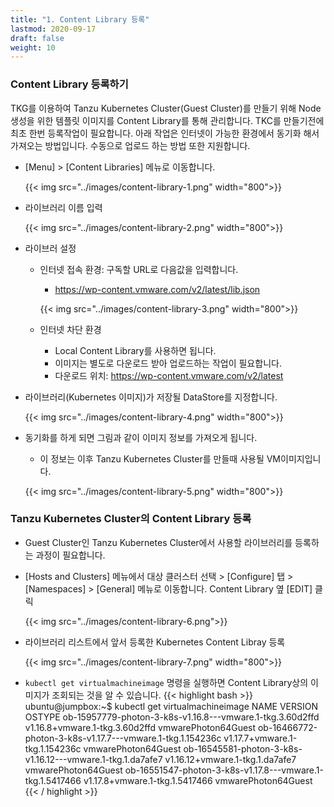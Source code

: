 ```yaml
---
title: "1. Content Library 등록"
lastmod: 2020-09-17
draft: false
weight: 10
---
```


### Content Library 등록하기
TKG를 이용하여 Tanzu Kubernetes Cluster(Guest Cluster)를 만들기 위해 Node 생성을 위한 템플릿 이미지를 Content Library를 통해 관리합니다. TKC를 만들기전에 최초 한번 등록작업이 필요합니다. 아래 작업은 인터넷이 가능한 환경에서 동기화 해서 가져오는 방법입니다. 수동으로 업로드 하는 방법 또한 지원합니다.

- [Menu] > [Content Libraries] 메뉴로 이동합니다.

  {{< img src="../images/content-library-1.png" width="800">}}

- 라이브러리 이름 입력

  {{< img src="../images/content-library-2.png" width="800">}}

- 라이브러 설정
  * 인터넷 접속 환경: 구독할 URL로 다음값을 입력합니다.
    + https://wp-content.vmware.com/v2/latest/lib.json

    {{< img src="../images/content-library-3.png" width="800">}}

  * 인터넷 차단 환경
    + Local Content Library를 사용하면 됩니다.
    + 이미지는 별도로 다운로드 받아 업로드하는 작업이 필요합니다.
    + 다운로드 위치: https://wp-content.vmware.com/v2/latest


- 라이브러리(Kubernetes 이미지)가 저장될 DataStore를 지정합니다.

  {{< img src="../images/content-library-4.png" width="800">}}

- 동기화를 하게 되면 그림과 같이 이미지 정보를 가져오게 됩니다.
  * 이 정보는 이후 Tanzu Kubernetes Cluster를 만들때 사용될 VM이미지입니다.

  {{< img src="../images/content-library-5.png" width="800">}}

### Tanzu Kubernetes Cluster의 Content Library 등록
- Guest Cluster인 Tanzu Kubernetes Cluster에서 사용할 라이브러리를 등록하는 과정이 필요합니다.

- [Hosts and Clusters] 메뉴에서 대상 클러스터 선택 > [Configure] 탭 > [Namespaces] > [General] 메뉴로 이동합니다. Content Library 옆 [EDIT] 클릭

  {{< img src="../images/content-library-6.png">}}

- 라이브러리 리스트에서 앞서 등록한 Kubernetes Content Libray 등록  

  {{< img src="../images/content-library-7.png" width="800">}}

- `kubectl get virtualmachineimage` 명령을 실행하면 Content Library상의 이미지가 조회되는 것을 알 수 있습니다.
{{< highlight bash >}}
ubuntu@jumpbox:~$ kubectl get virtualmachineimage
NAME                                                         VERSION                           OSTYPE
ob-15957779-photon-3-k8s-v1.16.8---vmware.1-tkg.3.60d2ffd    v1.16.8+vmware.1-tkg.3.60d2ffd    vmwarePhoton64Guest
ob-16466772-photon-3-k8s-v1.17.7---vmware.1-tkg.1.154236c    v1.17.7+vmware.1-tkg.1.154236c    vmwarePhoton64Guest
ob-16545581-photon-3-k8s-v1.16.12---vmware.1-tkg.1.da7afe7   v1.16.12+vmware.1-tkg.1.da7afe7   vmwarePhoton64Guest
ob-16551547-photon-3-k8s-v1.17.8---vmware.1-tkg.1.5417466    v1.17.8+vmware.1-tkg.1.5417466    vmwarePhoton64Guest 
{{< / highlight >}}